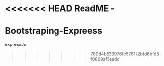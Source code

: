 <<<<<<< HEAD
ReadME -
=======
# Bootstraping-Expreess
expressJs
>>>>>>> 780d4b533976fe578172bfd6bfd5f0869af5eadc
